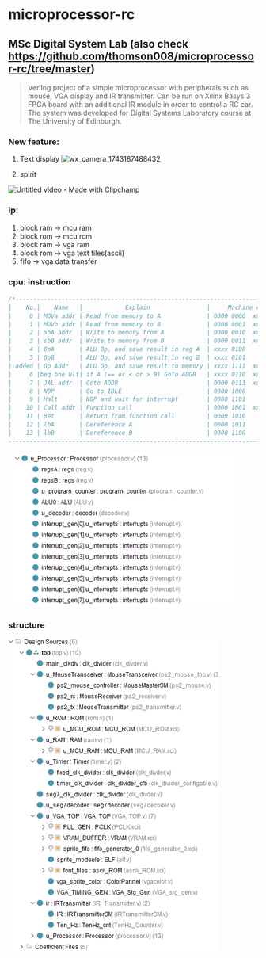 # microprocessor-rc
## MSc Digital System Lab (also check https://github.com/thomson008/microprocessor-rc/tree/master)
> Verilog project of a simple microprocessor with peripherals such as mouse, VGA display and IR transmitter. Can be run on Xilinx Basys 3 FPGA board with an additional IR module in order to control a RC car. The system was developed for Digital Systems Laboratory course at The University of Edinburgh.

### New feature: 
1. Text display
![wx_camera_1743187488432](https://github.com/user-attachments/assets/42e63151-47cb-4ae7-afdd-08404a5033cd)

2. spirit

![Untitled video - Made with Clipchamp](https://github.com/user-attachments/assets/f5b79fc3-719f-4234-ac68-73b6c7e09ed3)



### ip:
1. block ram -> mcu ram
2. block rom -> mcu rom
3. block ram -> vga ram
4. block rom -> vga text tiles(ascii)
5. fifo -> vga data transfer

### cpu: instruction
```cpp
/*------------------------------------------------------------------------------
|    No.|    Name   |            Explain                |     Machine code     | 
|     0 | MOVa addr | Read from memory to A             | 0000 0000  xxxx xxxx |
|     1 | MOVb addr | Read from memory to B             | 0000 0001  xxxx xxxx |
|     2 | sbA addr  | Write to memory from A            | 0000 0010  xxxx xxxx |
|     3 | sbB addr  | Write to memory from B            | 0000 0011  xxxx xxxx |
|     4 | OpA       | ALU Op, and save result in reg A  | xxxx 0100            |
|     5 | OpB       | ALU Op, and save result in reg B  | xxxx 0101            |
| added | Op Addr   | ALU Op, and save result to memory | xxxx 1111  xxxx xxxx |
|     6 |beq bne blt| if A (== or < or > B) GoTo ADDR   | xxxx 0110  xxxx xxxx |
|     7 | JAL addr  | Goto ADDR                         | 0000 0111  xxxx xxxx |
|     8 | NOP       | Go to IDLE                        | 0000 1000            |
|     9 | Halt      | NOP and wait for interrupt        | 0000 1101            |
|    10 | Call addr | Function call                     | 0000 1001  xxxx xxxx |
|    11 | Ret       | Return from function call         | 0000 1010            |
|    12 | lbA       | Dereference A                     | 0000 1011            |
|    13 | lbB       | Dereference B                     | 0000 1100            |
------------------------------------------------------------------------------*/
```
![alt text](image-1.png)

### structure
![alt text](image.png) 

